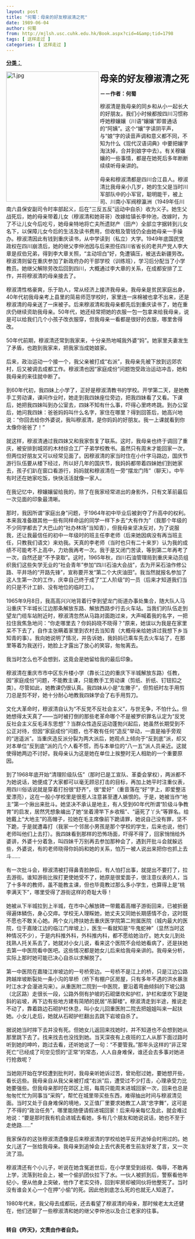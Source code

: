 ```yaml
---
layout: post
title: "何蜀：母亲的好友穆淑清之死"
date: 1989-06-04
author: 何蜀
from: http://mjlsh.usc.cuhk.edu.hk/Book.aspx?cid=4&amp;tid=1798
tags: [ 这样走过 ]
categories: [ 这样走过 ]
---
```


<div style="margin: 15px 10px 10px 0px;">
<div>
<span id="ctl00_ContentPlaceHolder1_chapter1_SubjectLabel" style="font-weight:bold;text-decoration:underline;">
   分类：
  </span>
</div>
<p>
<img align="left" alt="1.jpg" border="0" height="351" src="https://i.imgur.com/OVPB7zk.jpg" width="250"/>
</p>
<p>
</p>
<p>
</p>
<p>
</p>
<p>
<strong>
<font size="5">
    母亲的好友穆淑清之死
   </font>
</strong>
</p>
<p>
<strong>
   －－作者：何蜀
  </strong>
</p>
<p>
  穆淑清是我母亲的同乡和从小一起长大的好朋友。我们小时候都按四川习惯称呼她穆孃孃（川语“孃孃”即普通话的“阿姨”。这个“孃”字读阴平声，与“娘”字的读音声调和意义都不同，不知为什么《现代汉语词典》中要把孃字淘汰掉，合并到娘字中去）。有关穆孃孃的一些事情，都是在她死后多年断断续续听母亲讲的。
  <br/>
<br/>
  母亲和穆淑清都是四川合江县人。穆淑清比我母亲小几岁，她的生父是当时川军部队中的小军官，聪明能干，被上司、川南小军阀穆瀛洲（1949年任川南六县保安副司令时率部起义，后在“三反五反”运动中自杀）收为义子。她生父战死后，她的母亲带着儿女（穆淑清和她哥哥）改嫁给镇长李仲池，改嫁时，为了不让儿女今后吃亏，她母亲特地将亡夫所遗财产（田产）全部立字据转到儿女名下，以保障儿女今后的生活及读书费用，但收租及管钱仍全由她母亲一手操办。穆淑清因此有钱到重庆读书，从中学读到（私立）大学。1949年底国民党政权在四川崩溃后，她的继父李仲池因与后来担任四川省省长的老共产党人李大章是叔伯兄弟，得到李大章关照，“主动坦白”好，免遭镇压，被送去新疆劳改。穆淑清则留在重庆参加了新政府办的干部学校（训练班），学习后分配当了小学教员。她继父解除劳改后回到四川，大概通过李大章的关系，在成都安排了工作，并将穆淑清的母亲接去了。
  <br/>
<br/>
  穆淑清性格豪爽，乐于助人，常从经济上接济我母亲。我母亲是贫民家庭出身，40年代初我母亲考上县里的简易师范学校时，家里连一床棉被也拿不出来，还是穆淑清的母亲送了一床被子。后来穆淑清和我母亲都先后到重庆读书了，她在重庆仍继续资助我母亲。50年代，她还经常把她的衣服一包一包拿来给我母亲，说是可以给我们几个小孩子改衣服穿，但我母亲一看都是很好的衣服，哪里舍得改。
  <br/>
<br/>
  50年代前期，穆淑清还常到我家来，十分亲热地喊我外婆“妈”。她家里夫妻发生了矛盾，也跑到我家来，把我家当成她娘家。
  <br/>
<br/>
  后来，政治运动一个接一个，我父亲被打成“右派”，我母亲先被下放到远郊农村，后又被调去成都工作。穆淑清也因“家庭成份”问题饱受政治运动冲击，她和我母亲的来往就中断了。
  <br/>
<br/>
  到60年代初，我四妹上小学了，正好是穆淑清教书的学校。开学第二天，是她教手工劳动课，课间作业时，她走到我四妹座位旁边，把我四妹看了又看。下课后，她把我四妹叫到办公室去，四妹不知有什么事，吓得心里咚咚跳。到办公室后，她问我四妹：爸爸妈妈叫什么名字，家住在哪里？得到回答后，她高兴地说：“你回去给你外婆说，我叫穆淑清，是你妈妈的好朋友。我一上课就看到你太像你爸爸了！”
  <br/>
<br/>
  就这样，穆淑清通过我四妹又和我家恢复了联系。这时，我母亲也终于调回了重庆，被安排到城郊的木材综合工厂子弟学校教书。虽然只有周末才能回家一次，但两位好朋友又可以经常见面了。因穆淑清的家当时住在小什字马路边，国庆节游行队伍要从楼下经过，所以好几年的国庆节，我妈妈都带着四妹她们到她家去，孩子们趴在窗口看游行，妈妈就和穆淑清在一旁“摆龙门阵”（聊天）。中午有时还在她家吃饭，快快活活就像一家人。
  <br/>
<br/>
  在我记忆中，穆孃孃留给我的，除了在我家经常进出的身影外，只有文革前最后一次见面的印象最清晰。
  <br/>
<br/>
  那时，我因所谓“家庭出身”问题，于1964年初中毕业后被剥夺了升高中的权利。本来我准备跟其他一些有同样命运的同学一样下乡去“大有作为”（我那个年级的不少同学都去了大巴山的“社办林场”当知青），但我母亲坚决反对，为了说服我，还让我最信任的初中一年级时的班主任李老师（后来她因病没有再当班主任，只教我们语文）来劝我。天真的李老师（当时也只有二十来岁）认为我的成绩不可能考不上高中，力劝我再考一次。我于是又闭门苦读，等到第二年再考了一次，自然还是“不予录取”。这时，1965年秋，四川石油管理局到重庆来动员组织我们这些失学无业的“社会青年”参加“四川石油大会战”，去为开采石油作修公路、平井场的“开路先锋”，宣称要开发“第二个大庆油田”。我当然就报名参加了这人生第一次的工作，庆幸自己终于成了“工人阶级”的一员（后来才知道我们当的只是不计工龄、没有地位的临时工）。
  <br/>
<br/>
  1965年9月8日，我高高兴兴地背着行李到望龙门街道办事处集合，随大队人马沿重庆下半城长江边那条解放东路、解放西路步行去火车站。当我们的队伍走到望龙门缆车站附近时，穆淑清忽然从马路对面跑过来，大声喊着我的名字，一把拉住我焦急地问：“你走哪里去？你妈妈晓不晓得？”原来，她误以为我是在家里呆不下去了，自作主张瞒着家里到农村去当知青（大概母亲给她讲过我想下乡当知青的事）。我向她说明了情况，并告诉她，我妈妈已乘车先去火车站了，在那里等着为我送行，她脸上才露出了放心的笑容，匆匆离去。
  <br/>
<br/>
  我当时怎么也不会想到，这竟会是她留给我的最后印象。
  <br/>
<br/>
  穆淑清在重庆市市中区东升楼小学（靠长江边的重庆下半城解放东路）任教，因“家庭成份”问题，不能教主课，只能教手工劳动课（剪纸、折纸、钉钮扣之类）。尽管如此，她教课仍很认真。我四妹从小是“左撇子”，但剪纸时左手用剪刀总是剪不好，她十分耐心地教我四妹学会了右手用剪刀。
  <br/>
<br/>
  文化大革命时，穆淑清自认为“不反党不反社会主义”，与世无争，不怕什么。但她想得太天真了——当时被打倒的那些老革命哪个不是被罗织罪名认定为“反党反社会主义反毛泽东思想”？当群众性造反运动蓬勃兴起后，她虽然长期受到不公正对待，但因“家庭成份”问题，也不敢有任何“造反”举动，一直是袖手旁观的“逍遥派”。当重庆造反派分裂为两大派后，她观点上倾向于“反到底”派，却又对本单位“反到底”派的几个人看不惯，而与本单位的“八一五”派人员亲近。这就使得她两边不讨好。我母亲认为这是她在单位上挨整时无人相助的一个重要原因。
  <br/>
<br/>
  到了1968年底开始“清理阶级队伍”（那时已是工宣队、革委会掌权），两派都不为她说话，她便成了大家都可以毫无顾忌打击的目标，再加上她平时注重仪表，用四川俗话说就是穿着打扮很“舒齐”，很“爱好”（重音落在“好”字上，即爱整洁爱漂亮），这在一般小学校里是很惹人注意甚至遭人嫉恨的。于是，她被当作“地主”第一个揪出来批斗。她坚决不承认是地主，有人受到60年代所谓“阶级斗争教育”的启发，居然凭想象编出了她“坐着滑竿下乡收租”、“逼死了丫头”等罪名。给她戴上“大地主”的高帽子，拉她在毛主席像前下跪请罪，她说自己没有罪，坚不下跪，于是就遭毒打（我家一个邻居小男孩是那个学校的学生，后来也说，他们老师叫他们上去打）。我四妹看到那样的恐怖场面，吓得不得了，回家悄悄给外婆讲，外婆十分着急，叫四妹千万别再去参加那种会了，遇到开批斗会就躲远些，外婆说，有的老师晓得你妈妈和她的关系，怕万一被人说出来把你也抓上去斗……
  <br/>
<br/>
  有一次批斗会，穆淑清被打得鼻青脸肿后，有人怕打出事，就提出不要打了，拉去游街。谁知游街比挨打更使她受不了，她原是很爱面子，很注意仪表的人，当了十多年的教师，虽不能教主课，但也毕竟教过那么多小学生，也算得上是“桃李满天下”，哪里受得了游街这样的奇耻大辱！
  <br/>
<br/>
  她被从下半城拉到上半城，在市中心解放碑一带戴着高帽子游街回来，已被折磨得遍体鳞伤，身心交瘁。学校无人理睬她，她丈夫又同她长期感情不合，这时既不愿也不敢关心她。两个女儿搀扶她去重庆医学院第二附属医院（城内最大的医院，位于嘉陵江边的临江门岸坡上），医生一看就知是“牛鬼蛇神”（显然当时这种情况不少），于是内科推外科，外科推内科，都不愿给她治疗。她大女儿到处找熟人托关系去了，她就对小女儿说，看来这个医院不会给她看病了，还是扶她去第一中医院看中医吧。这些情况都是她女儿后来给我母亲讲的。我母亲分析，实际上那时她可能已决心自杀以求解脱了。
  <br/>
<br/>
  第一中医院在嘉陵江岸坡边的一号桥旁边。一号桥不是江上的桥，只是江边公路跨越岸坡断裂处一条小沟的旱桥（桥下有棚户区房屋，只有多年不遇的洪水暴涨时江水才会漫进沟来）。从重医附二院到一中医院，要沿着弯曲倾斜的下坡公路（北区路）走很长一段，公路外侧有护坡的石砌堡坎和护栏，护栏和堡坎下是陡斜的岩坡，再下边有些地方建有简陋的民居“吊脚楼”。穆淑清走到半途，推说走不动了，靠着路边石砌护栏休息，叫小女儿回重医附二院去把姐姐叫来一起扶她。小女儿走后，她就从石砌护栏翻出去跳下岩坡自杀了。
  <br/>
<br/>
  据说她当时摔下去并没有死。但她女儿返回来找她时，并不知道也不会想到她从那里跳下去了。找来找去也没找到她。当天深夜有上夜班的工人从那下面过路时听到她的呻吟，跑过去看，还听她说了一句：“不要管我。”那年头这样的“非正常死亡”已经成了司空见惯的“正常”的常态，人人自身难保，谁还会去多事对她进行抢救呢？
  <br/>
<br/>
  当她刚开始在学校遭到批判时，我母亲听她诉过苦，曾劝慰过她，要她想开些，看长远些。我母亲自从我父亲被打成“右派”后，遭受过不少打击，心理承受力比她要强些。但我母亲那时在郊区上班，每周只能周末进城回家一次，回来也总是匆匆忙忙为同事当“采购”，帮忙在城里带买些东西，难得抽出时间与穆淑清见面。当时又处于自身难保的境地，又正值厂里要求她教工人跳“忠字舞”，这可是了不得的“政治任务”，哪里能随便请假进城回家！后来母亲每忆及此，就会难过地说：“要是那时我有机会进城去看她，多有几个朋友和她说说话，她也不至于走绝路……”
  <br/>
<br/>
  我家保存的这张穆淑清遗像是后来穆淑清的学校给她平反开追悼会时用过的。她女儿送了一张给我母亲。我母亲到追悼会上去代表死者生前友好发了言，又一次流了泪。
  <br/>
<br/>
  穆淑清还有个小儿子，听说在她含冤逝世后，在小学里受到歧视、侮辱，不敢再上学，流落到社会上，被一个偷扒团伙拉下了水。一伙人被抓到后，警察看他年纪小，便从他身上突破，他作了老实交待，回到牢房却被同伙将他整死了。当时没有谁会关心一个在押“小偷”的死。因此他到底怎么死的也就无人知道了。
  <br/>
<br/>
  1980年代末，我父母去成都玩，还去看望了穆淑清的母亲，那时候老太太还健在，他们还聊了一些穆淑清和她的继父李仲池以及合江老家的往事。
 </p>
<p>
<br/>
<strong>
   转自《昨天》，文责由作者自负。
  </strong>
</p>
</div>
